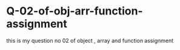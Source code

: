 # Q-02-of-obj-arr-function-assignment
this is my question no 02 of object , array and function assignment

